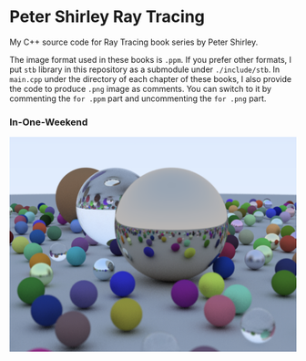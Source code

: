 # Peter Shirley Ray Tracing

My C++ source code for Ray Tracing book series by Peter Shirley.



The image format used in these books is `.ppm`. If you prefer other formats, I put `stb` library in this repository as a submodule under `./include/stb`. In `main.cpp` under the directory of each chapter of these books, I also provide the code to produce `.png` image as comments. You can switch to it by commenting the `for .ppm` part and uncommenting the `for .png` part.



### In-One-Weekend

![InOneWeekendCover](InOneWeekend\InOneWeekendCover.png)

